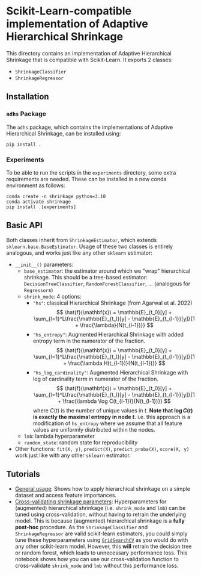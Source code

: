 # Scikit-Learn-compatible implementation of Adaptive Hierarchical Shrinkage
This directory contains an implementation of Adaptive Hierarchical Shrinkage that is compatible with Scikit-Learn. It exports 2 classes:
- `ShrinkageClassifier`
- `ShrinkageRegressor`

## Installation
### `adhs` Package
The `adhs` package, which contains the implementations of
Adaptive Hierarchical Shrinkage, can be installed using:
```
pip install .
```

### Experiments
To be able to run the scripts in the `experiments` directory, some extra
requirements are needed. These can be installed in a new conda
environment as follows:
```
conda create -n shrinkage python=3.10
conda activate shrinkage
pip install .[experiments]
```

## Basic API
Both classes inherit from `ShrinkageEstimator`, which extends `sklearn.base.BaseEstimator`.
Usage of these two classes is entirely analogous, and works just like any other `sklearn` estimator:
- `__init__()` parameters:
    - `base_estimator`: the estimator around which we "wrap" hierarchical shrinkage. This should be a tree-based estimator: `DecisionTreeClassifier`, `RandomForestClassifier`, ... (analogous for `Regressor`s)
    - `shrink_mode`: 4 options:
        - `"hs"`: classical Hierarchical Shrinkage (from Agarwal et al. 2022)
        $$
        \hat{f}(\mathbf{x}) = \mathbb{E}_{t_0}[y] + \sum_{l=1}^L\frac{\mathbb{E}_{t_l}[y] - \mathbb{E}_{t_{l-1}}[y]}{1 + \frac{\lambda}{N(t_{l-1})}}
        $$
        - `"hs_entropy"`: Augmented Hierarchical Shrinkage with added entropy term in the numerator of the fraction.
        $$
        \hat{f}(\mathbf{x}) = \mathbb{E}_{t_0}[y] + \sum_{l=1}^L\frac{\mathbb{E}_{t_l}[y] - \mathbb{E}_{t_{l-1}}[y]}{1 + \frac{\lambda H(t_{l-1})}{N(t_{l-1})}}
        $$
        - `"hs_log_cardinality"`: Augmented Hierarchical Shrinkage with log of cardinality term in numerator of the fraction.
        $$
        \hat{f}(\mathbf{x}) = \mathbb{E}_{t_0}[y] + \sum_{l=1}^L\frac{\mathbb{E}_{t_l}[y] - \mathbb{E}_{t_{l-1}}[y]}{1 + \frac{\lambda \log C(t_{l-1})}{N(t_{l-1})}}
        $$
        where $C(t)$ is the number of unique values in $t$. **Note that $\log C(t)$ is exactly the maximal entropy in node $t$.** i.e. this approach is a modification of `hs_entropy` where we assume that all feature values are uniformly distributed within the nodes.
    - `lmb`: lambda hyperparameter
    - `random_state`: random state for reproducibility
- Other functions: `fit(X, y)`, `predict(X)`, `predict_proba(X)`, `score(X, y)` work just like with any other `sklearn` estimator.

## Tutorials

- [General usage](notebooks/tutorial_general_usage.ipynb): Shows how to apply
hierarchical shrinkage on a simple dataset and access feature importances.
- [Cross-validating shrinkage parameters](notebooks/tutorial_shrinkage_cf.ipynb):
Hyperparameters for (augmented) hierarchical shrinkage (i.e. `shrink_mode` and
`lmb`) can be tuned using cross-validation, without having to retrain the
underlying model. This is because (augmented) hierarchical shrinkage is a
**fully post-hoc** procedure. As the `ShrinkageClassifier` and
`ShrinkageRegressor` are valid scikit-learn estimators, you could simply tune
these hyperparameters using [`GridSearchCV`](https://scikit-learn.org/stable/modules/generated/sklearn.model_selection.GridSearchCV.html) as you would do with any other scikit-learn
model. However, this **will** retrain the decision tree or random forest, which
leads to unnecessary performance loss. This notebook shows how you can use our
cross-validation function to cross-validate `shrink_mode` and `lmb` without
this performance loss.
